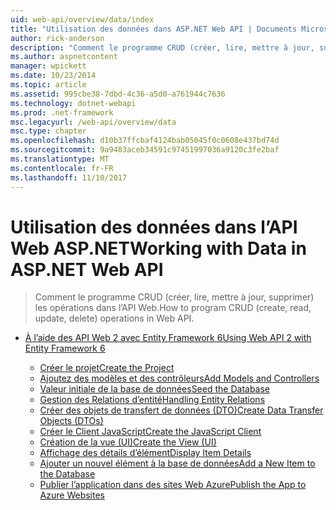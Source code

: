 ```yaml
---
uid: web-api/overview/data/index
title: "Utilisation des données dans ASP.NET Web API | Documents Microsoft"
author: rick-anderson
description: "Comment le programme CRUD (créer, lire, mettre à jour, supprimer) les opérations dans l’API Web."
ms.author: aspnetcontent
manager: wpickett
ms.date: 10/23/2014
ms.topic: article
ms.assetid: 995cbe38-7dbd-4c36-a5d0-a761944c7636
ms.technology: dotnet-webapi
ms.prod: .net-framework
msc.legacyurl: /web-api/overview/data
msc.type: chapter
ms.openlocfilehash: d10b37ffcbaf4124bab05045f0c0608e437bd74d
ms.sourcegitcommit: 9a9483aceb34591c97451997036a9120c3fe2baf
ms.translationtype: MT
ms.contentlocale: fr-FR
ms.lasthandoff: 11/10/2017
---
```

<a name="working-with-data-in-aspnet-web-api"></a><span data-ttu-id="2d3f8-103">Utilisation des données dans l’API Web ASP.NET</span><span class="sxs-lookup"><span data-stu-id="2d3f8-103">Working with Data in ASP.NET Web API</span></span>
====================
> <span data-ttu-id="2d3f8-104">Comment le programme CRUD (créer, lire, mettre à jour, supprimer) les opérations dans l’API Web.</span><span class="sxs-lookup"><span data-stu-id="2d3f8-104">How to program CRUD (create, read, update, delete) operations in Web API.</span></span>


- [<span data-ttu-id="2d3f8-105">À l’aide des API Web 2 avec Entity Framework 6</span><span class="sxs-lookup"><span data-stu-id="2d3f8-105">Using Web API 2 with Entity Framework 6</span></span>](using-web-api-with-entity-framework/index.md)

    - [<span data-ttu-id="2d3f8-106">Créer le projet</span><span class="sxs-lookup"><span data-stu-id="2d3f8-106">Create the Project</span></span>](using-web-api-with-entity-framework/part-1.md)
    - [<span data-ttu-id="2d3f8-107">Ajoutez des modèles et des contrôleurs</span><span class="sxs-lookup"><span data-stu-id="2d3f8-107">Add Models and Controllers</span></span>](using-web-api-with-entity-framework/part-2.md)
    - [<span data-ttu-id="2d3f8-108">Valeur initiale de la base de données</span><span class="sxs-lookup"><span data-stu-id="2d3f8-108">Seed the Database</span></span>](using-web-api-with-entity-framework/part-3.md)
    - [<span data-ttu-id="2d3f8-109">Gestion des Relations d’entité</span><span class="sxs-lookup"><span data-stu-id="2d3f8-109">Handling Entity Relations</span></span>](using-web-api-with-entity-framework/part-4.md)
    - [<span data-ttu-id="2d3f8-110">Créer des objets de transfert de données (DTO)</span><span class="sxs-lookup"><span data-stu-id="2d3f8-110">Create Data Transfer Objects (DTOs)</span></span>](using-web-api-with-entity-framework/part-5.md)
    - [<span data-ttu-id="2d3f8-111">Créer le Client JavaScript</span><span class="sxs-lookup"><span data-stu-id="2d3f8-111">Create the JavaScript Client</span></span>](using-web-api-with-entity-framework/part-6.md)
    - [<span data-ttu-id="2d3f8-112">Création de la vue (UI)</span><span class="sxs-lookup"><span data-stu-id="2d3f8-112">Create the View (UI)</span></span>](using-web-api-with-entity-framework/part-7.md)
    - [<span data-ttu-id="2d3f8-113">Affichage des détails d’élément</span><span class="sxs-lookup"><span data-stu-id="2d3f8-113">Display Item Details</span></span>](using-web-api-with-entity-framework/part-8.md)
    - [<span data-ttu-id="2d3f8-114">Ajouter un nouvel élément à la base de données</span><span class="sxs-lookup"><span data-stu-id="2d3f8-114">Add a New Item to the Database</span></span>](using-web-api-with-entity-framework/part-9.md)
    - [<span data-ttu-id="2d3f8-115">Publier l’application dans des sites Web Azure</span><span class="sxs-lookup"><span data-stu-id="2d3f8-115">Publish the App to Azure Websites</span></span>](using-web-api-with-entity-framework/part-10.md)
